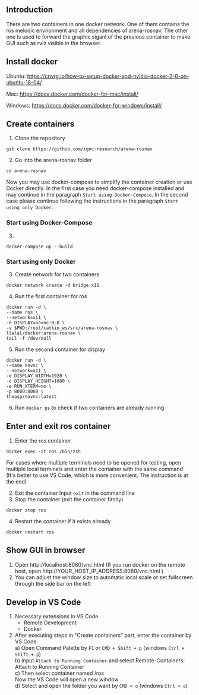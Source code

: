 ## Introduction
There are two containers in one docker network. One of them contains the ros melodic environment and all dependencies of arena-rosnav. The other one is used to forward the graphic siganl of the previous container to make GUI such as rviz visible in the browser.

## Install docker
Ubuntu:
https://cnvrg.io/how-to-setup-docker-and-nvidia-docker-2-0-on-ubuntu-18-04/

Mac:
https://docs.docker.com/docker-for-mac/install/

Windows:
https://docs.docker.com/docker-for-windows/install/


## Create containers

1. Clone the repository
```
git clone https://github.com/ignc-research/arena-rosnav
```
2. Go into the arena-rosnav folder
```
cd arena-rosnav
```

Now you may use docker-compose to simplify the container creation or use Docker directly. In the first case you need docker-compose installed and may continue in the paragraph `Start using Docker-Compose`. In the second case please continue following the instructions in the paragraph `Start using only Docker`. 

### Start using Docker-Compose 

3.
```
docker-compose up --build
```

### Start using only Docker

3. Create network for two containers
```
docker network create -d bridge x11
```
4. Run the first container for ros
```
docker run -d \
--name ros \
--network=x11 \
-e DISPLAY=novnc:0.0 \
-v $PWD:/root/catkin_ws/src/arena-rosnav \
llalal/docker:arena-rosnav \
tail -f /dev/null
```
5. Run the second container for display
```
docker run -d \
--name novnc \
--network=x11 \
-e DISPLAY_WIDTH=1920 \
-e DISPLAY_HEIGHT=1080 \
-e RUN_XTERM=no \
-p 8080:8080 \
theasp/novnc:latest
```
6. Run `docker ps` to check if two containers are already running

## Enter and exit ros container
1. Enter the ros container
```
docker exec -it ros /bin/zsh
```
For cases where multiple terminals need to be opened for testing, open multiple local terminals and enter the container with the same command (It's better to use VS Code, which is more convenient. The instruction is at the end)

2. Exit the container
Input `exit` in the command line
1. Stop the container (exit the container firstly)
```
docker stop ros
```
4. Restart the container if it exists already
```
docker restart ros
```

## Show GUI in browser
1. Open http://localhost:8080/vnc.html (If you run docker on the remote host, open http://YOUR_HOST_IP_ADDRESS:8080/vnc.html )
2. You can adjust the window size to automatic local scale or set fullscreen through the side bar on the left


## Develop in VS Code
1. Necessary extensions in VS Code  
   + Remote Development  
   + Docker  
2. After executing steps in "Create containers" part, enter the container by VS Code  
    a) Open Command Palette by `F1` or `CMD + Shift + p` (windows `Ctrl + Shift + p`)  
    b) Input `Attach to Running Container` and select Remote-Containers: Attach to Running Container  
    c) Then select container named /ros  
   Now the VS Code will open a new window  
    d) Select and open the folder you want by `CMD + o` (windows `Ctrl + o`)

